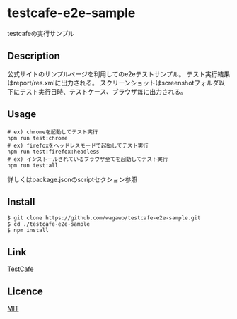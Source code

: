 testcafe-e2e-sample
====
testcafeの実行サンプル

## Description
公式サイトのサンプルページを利用してのe2eテストサンプル。
テスト実行結果はreport/res.xmlに出力される。
スクリーンショットはscreenshotフォルダ以下にテスト実行日時、テストケース、ブラウザ毎に出力される。

## Usage
```
# ex) chromeを起動してテスト実行
npm run test:chrome
# ex) firefoxをヘッドレスモードで起動してテスト実行
npm run test:firefox:headless
# ex) インストールされているブラウザ全てを起動してテスト実行
npm run test:all
```
詳しくはpackage.jsonのscriptセクション参照

## Install
```
$ git clone https://github.com/wagawo/testcafe-e2e-sample.git
$ cd ./testcafe-e2e-sample
$ npm install
```

## Link
[TestCafe](https://devexpress.github.io/testcafe/)

## Licence
[MIT](https://github.com/tcnksm/tool/blob/master/LICENCE)